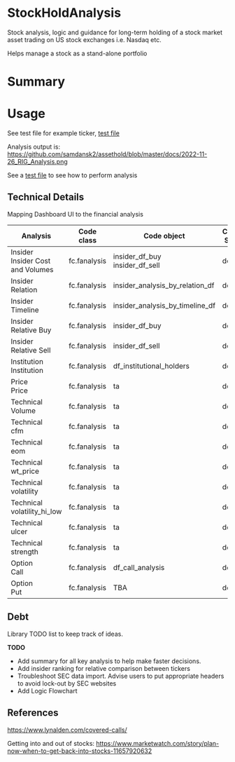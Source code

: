 # StockHoldAnalysis

Stock analysis, logic and guidance for long-term holding of a stock market asset trading on US stock exchanges i.e. Nasdaq etc.

Helps manage a stock as a stand-alone portfolio

# Summary


# Usage

See test file for example ticker, [test file](https://github.com/samdansk2/assetold/blob/master/src/assethold/tests/test_stock_visualization_for_ticker_text_area.py)

Analysis output is: 
https://github.com/samdansk2/assethold/blob/master/docs/2022-11-26_RIG_Analysis.png


See a [test file](https://github.com/samdansk2/assethold/blob/master/src/assethold/test/test_all_analysis_xom.py) to see how to perform analysis




## Technical Details

Mapping Dashboard UI to the financial analysis

| Analysis     | Code class | Code object   | Current Status | Description | 
|----------|------------|---------------|----------------|-----------|
| Insider <br> Insider Cost and Volumes | fc.fanalysis | insider_df_buy <br> insider_df_sell | done | - [x] ok?
| Insider <br> Relation | fc.fanalysis | insider_analysis_by_relation_df | done | - [x] ok?
| Insider <br> Timeline | fc.fanalysis | insider_analysis_by_timeline_df | done | - [x] ok?
| Insider <br> Relative Buy | fc.fanalysis | insider_df_buy | done | - [x] ok?
| Insider <br> Relative Sell | fc.fanalysis | insider_df_sell | done | - [x] ok?
| Institution <br> Institution | fc.fanalysis | df_institutional_holders | done | - [x] ok?
| Price <br> Price | fc.fanalysis | ta | done | - [x] ok?
| Technical <br> Volume | fc.fanalysis | ta | done | - [x] ok?
| Technical <br> cfm | fc.fanalysis | ta | done | - [x] ok?
| Technical <br> eom | fc.fanalysis | ta | done | - [x] ok?
| Technical <br> wt_price | fc.fanalysis | ta | done | - [x] ok?
| Technical <br> volatility | fc.fanalysis | ta | done | - [x] ok?
| Technical <br> volatility_hi_low | fc.fanalysis | ta | done | - [x] ok?
| Technical <br> ulcer | fc.fanalysis | ta | done | - [x] ok?
| Technical <br> strength | fc.fanalysis | ta | done | - [x] ok?
| Option <br> Call | fc.fanalysis | df_call_analysis | done | - [x] ok?
| Option <br> Put | fc.fanalysis | TBA | done | - [x] ok?

## Debt

Library TODO list to keep track of ideas.

**TODO**

- Add summary for all key analysis to help make faster decisions.
- Add insider ranking for relative comparison between tickers
- Troubleshoot SEC data import. Advise users to put appropriate headers to avoid lock-out by SEC websites
- Add Logic Flowchart

## References

https://www.lynalden.com/covered-calls/

Getting into and out of stocks:
https://www.marketwatch.com/story/plan-now-when-to-get-back-into-stocks-11657920632
